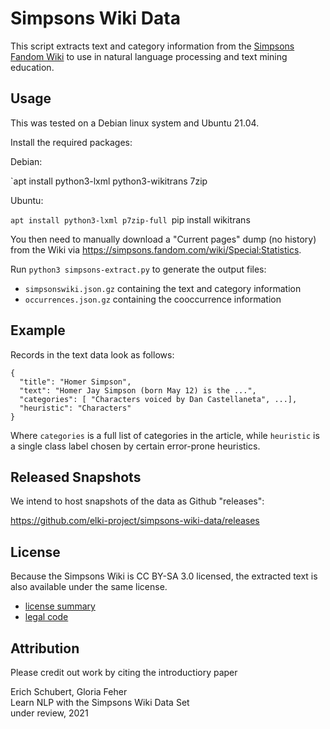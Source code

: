 Simpsons Wiki Data
==================

This script extracts text and category information from
the [Simpsons Fandom Wiki](https://simpsons.fandom.com/)
to use in natural language processing and text mining education.


Usage
-----

This was tested on a Debian linux system and Ubuntu 21.04.

Install the required packages:

Debian:

`apt install python3-lxml python3-wikitrans 7zip

Ubuntu:

`apt install python3-lxml p7zip-full
`pip install wikitrans

You then need to manually download a "Current pages" dump (no history)
from the Wiki via <https://simpsons.fandom.com/wiki/Special:Statistics>.

Run `python3 simpsons-extract.py` to generate the output files:

- `simpsonswiki.json.gz` containing the text and category information
- `occurrences.json.gz` containing the cooccurrence information

Example
-------

Records in the text data look as follows:

```
{
  "title": "Homer Simpson",
  "text": "Homer Jay Simpson (born May 12) is the ...",
  "categories": [ "Characters voiced by Dan Castellaneta", ...],
  "heuristic": "Characters"
}
```

Where `categories` is a full list of categories in the article, while
`heuristic` is a single class label chosen by certain error-prone heuristics.

Released Snapshots
------------------

We intend to host snapshots of the data as Github "releases":

<https://github.com/elki-project/simpsons-wiki-data/releases>


License
-------

Because the Simpsons Wiki is CC BY-SA 3.0 licensed, the extracted text
is also available under the same license.

* [license summary](https://creativecommons.org/licenses/by-sa/3.0/)
* [legal code](https://creativecommons.org/licenses/by-sa/3.0/legalcode)

Attribution
-----------

Please credit out work by citing the introductiory paper

Erich Schubert, Gloria Feher  
Learn NLP with the Simpsons Wiki Data Set  
under review, 2021

